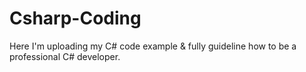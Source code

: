 # Csharp-Coding
Here I'm uploading my C# code example &amp; fully guideline how to be a professional C# developer.
